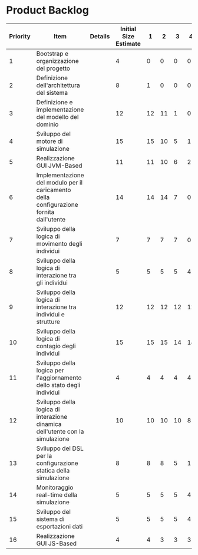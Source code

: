 # Product Backlog

| Priority | Item                                                         | Details | Initial Size Estimate | 1    | 2    | 3    | 4    | 5    | 6    |
| -------- | ------------------------------------------------------------ | ------- | --------------------- | ---- | ---- | ---- | ---- | ---- | ---- |
| 1        | Bootstrap e organizzazione del progetto                      |         | 4                     | 0    | 0    | 0    | 0    | 0    |      |
| 2        | Definizione dell'architettura del sistema                    |         | 8                     | 1    | 0    | 0    | 0    | 0    |      |
| 3        | Definizione e implementazione del modello del dominio        |         | 12                    | 12   | 11   | 1    | 0    | 0    |      |
| 4        | Sviluppo del motore di simulazione                           |         | 15                    | 15   | 10   | 5    | 1    | 0    |      |
| 5        | Realizzazione GUI JVM-Based                                  |         | 11                    | 11   | 10   | 6    | 2    | 1    |      |
| 6        | Implementazione del modulo per il caricamento della configurazione fornita dall'utente |         | 14                    | 14   | 14   | 7    | 0    | 0    |      |
| 7        | Sviluppo della logica di movimento degli individui           |         | 7                     | 7    | 7    | 7    | 0    | 0    |      |
| 8        | Sviluppo della logica di interazione tra gli individui       |         | 5                     | 5    | 5    | 5    | 4    | 0    |      |
| 9        | Sviluppo della logica di interazione tra individui e strutture |         | 12                    | 12   | 12   | 12   | 12   | 0    |      |
| 10       | Sviluppo della logica di contagio degli individui            |         | 15                    | 15   | 15   | 14   | 14   | 0    |      |
| 11       | Sviluppo della logica per l'aggiornamento dello stato degli individui |         | 4                     | 4    | 4    | 4    | 4    | 0    |      |
| 12       | Sviluppo della logica di interazione dinamica dell'utente con la simulazione |         | 10                    | 10   | 10   | 10   | 8    | 0    |      |
| 13       | Sviluppo del DSL per la configurazione statica della simulazione |         | 8                     | 8    | 8    | 5    | 1    | 0    |      |
| 14       | Monitoraggio real-time della simulazione                     |         | 5                     | 5    | 5    | 5    | 4    | 0    |      |
| 15       | Sviluppo del sistema di esportazioni dati                    |         | 5                     | 5    | 5    | 5    | 4    | 0    |      |
| 16       | Realizzazione GUI JS-Based                                   |         | 4                     | 4    | 3    | 3    | 3    | 3    |      |

